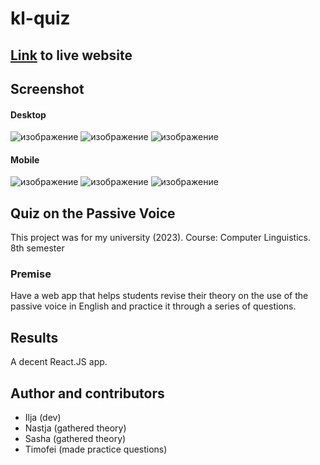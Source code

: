 # kl-quiz

## [Link](https://passive-voice-app.netlify.app/) to live website

## Screenshot
#### Desktop
![изображение](https://user-images.githubusercontent.com/82459673/234554755-c78d8495-f328-44a3-9255-17d6f4164918.png)
![изображение](https://user-images.githubusercontent.com/82459673/234555219-87733111-7a29-4e9a-a440-444721732757.png)
![изображение](https://user-images.githubusercontent.com/82459673/234555281-f0bd2423-4ecc-4c08-ad84-4db55a21533c.png)

#### Mobile
![изображение](https://user-images.githubusercontent.com/82459673/234554962-a2b2a26d-fdba-400a-a943-20b57269e42e.png)
![изображение](https://user-images.githubusercontent.com/82459673/234555053-2ffdff95-7286-4ebf-a031-c8451ee1c207.png)
![изображение](https://user-images.githubusercontent.com/82459673/234555122-f67747c1-92b1-4331-90fb-4c85439a3025.png)


## Quiz on the Passive Voice

This project was for my university (2023). Course: Computer Linguistics. 8th semester

### Premise

Have a web app that helps students revise their theory on the use of the passive voice in English and practice it through a series of questions.

## Results

A decent React.JS app.

## Author and contributors

- Ilja (dev)
- Nastja (gathered theory)
- Sasha (gathered theory)
- Timofei (made practice questions)
